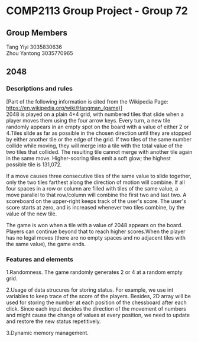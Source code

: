 # COMP2113 Group Project - Group 72

## Group Members
Tang Yiyi 3035830636  
Zhou Yantong 3035770965


## 2048 
### Descriptions and rules
[Part of the following information is cited from the Wikipedia Page: https://en.wikipedia.org/wiki/Hangman_(game)]  
2048 is played on a plain 4×4 grid, with numbered tiles that slide when a player moves them using the four arrow keys. Every turn, a new tile randomly appears in an empty spot on the board with a value of either 2 or 4.Tiles slide as far as possible in the chosen direction until they are stopped by either another tile or the edge of the grid. If two tiles of the same number collide while moving, they will merge into a tile with the total value of the two tiles that collided. The resulting tile cannot merge with another tile again in the same move. Higher-scoring tiles emit a soft glow; the highest possible tile is 131,072.

If a move causes three consecutive tiles of the same value to slide together, only the two tiles farthest along the direction of motion will combine. If all four spaces in a row or column are filled with tiles of the same value, a move parallel to that row/column will combine the first two and last two. A scoreboard on the upper-right keeps track of the user's score. The user's score starts at zero, and is increased whenever two tiles combine, by the value of the new tile.

The game is won when a tile with a value of 2048 appears on the board. Players can continue beyond that to reach higher scores.When the player has no legal moves (there are no empty spaces and no adjacent tiles with the same value), the game ends.


### Features and elements
1.Randomness. The game randomly generates 2 or 4 at a random empty grid.

2.Usage of data strucures for storing status. For example, we use int variables to keep trace of the score of the players. Besides, 2D array will be used for storing the number at each position of the chessboard after each click. Since each input decides the direction of the movement of numbers and might cause the change of values at every position, we need to update and restore the new status repetitively.

3.Dynamic memory management.
